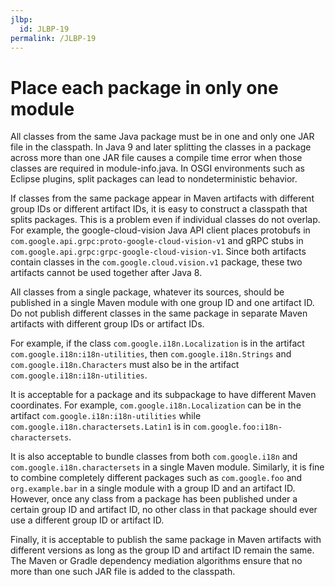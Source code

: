 ```yaml
---
jlbp:
  id: JLBP-19
permalink: /JLBP-19
---
```

# Place each package in only one module

All classes from the same Java package must be in one and only
one JAR file in the classpath.
In Java 9 and later splitting the classes in a package across
more than one JAR file causes a compile time error when those classes are
required in module-info.java.
In OSGI environments such as Eclipse plugins, split packages
can lead to nondeterministic behavior.

If classes from the same package appear in Maven artifacts
with different group IDs or different artifact IDs,
it is easy to construct a classpath that
splits packages. This is a problem even if individual classes
do not overlap. For example, the google-cloud-vision Java API client
places protobufs in `com.google.api.grpc:proto-google-cloud-vision-v1`
and gRPC stubs in `com.google.api.grpc:grpc-google-cloud-vision-v1`.
Since both artifacts contain classes in the `com.google.cloud.vision.v1` package,
these two artifacts cannot be used together after Java 8.

All classes from a single package, whatever its sources, should
be published in a single Maven module with one group ID and one artifact ID.
Do not publish different classes in the same package in separate
Maven artifacts with different group IDs or artifact IDs.

For example, if the class `com.google.i18n.Localization` is in the artifact
`com.google.i18n:i18n-utilities`, then `com.google.i18n.Strings`
and `com.google.i18n.Characters` must also be in the artifact
`com.google.i18n:i18n-utilities`.

It is acceptable for a package and its subpackage to have different Maven coordinates.
For example, `com.google.i18n.Localization` can be in the artifact
`com.google.i18n:i18n-utilities` while `com.google.i18n.charactersets.Latin1` is in
`com.google.foo:i18n-charactersets`.

It is also acceptable to bundle classes from both `com.google.i18n` and
`com.google.i18n.charactersets` in a single Maven module.
Similarly, it is fine to combine completely different packages such as
`com.google.foo` and `org.example.bar` in a single module with a group ID and an artifact ID.
However, once any class from a package has been published under a certain
group ID and artifact ID, no other class in that package should ever use
a different group ID or artifact ID.

Finally, it is acceptable to publish the same package in Maven artifacts with
different versions as long as the group ID and artifact ID remain the same.
The Maven or Gradle dependency mediation algorithms ensure that no more than one
such JAR file is added to the classpath.
